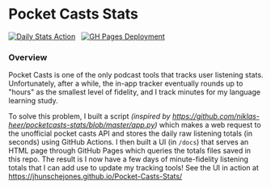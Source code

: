 # Pocket Casts Stats

[![Daily Stats Action](https://github.com/jhunschejones/Pocket-Casts-Stats/actions/workflows/daily_stats.yml/badge.svg)](https://github.com/jhunschejones/Pocket-Casts-Stats/actions/workflows/daily_stats.yml) &nbsp; [![GH Pages Deployment](https://github.com/jhunschejones/Pocket-Casts-Stats/actions/workflows/pages/pages-build-deployment/badge.svg)](https://github.com/jhunschejones/Pocket-Casts-Stats/actions/workflows/pages/pages-build-deployment)

### Overview

Pocket Casts is one of the only podcast tools that tracks user listening stats. Unfortunately, after a while, the in-app tracker eventually rounds up to "hours" as the smallest level of fidelity, and I track minutes for my language learning study. 

To solve this problem, I built a script _(inspired by https://github.com/niklas-heer/pocketcasts-stats/blob/master/app.py)_ which makes a web request to the unofficial pocket casts API and stores the daily raw listening totals (in seconds) using GitHub Actions. I then built a UI (in `/docs`) that serves an HTML page through GitHub Pages which queries the totals files saved in this repo. The result is I now have a few days of minute-fidelity listening totals that I can add use to update my tracking tools! See the UI in action at https://jhunschejones.github.io/Pocket-Casts-Stats/
